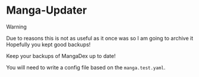 # Manga-Updater

> [!WARNING]
> Due to reasons this is not as useful as it once was so I am going to archive it
> Hopefully you kept good backups!

Keep your backups of MangaDex up to date!

You will need to write a config file based on the `manga.test.yaml`.
